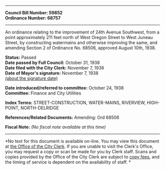 * * * * *  
  
**Council Bill Number: [](#h0)[](#h2)59852**   
**Ordinance Number: 68757**  
  
* * * * *  
  
An ordinance relating to the improvement of 24th Avenue Southwest, from a point approximately 211 feet north of West Oregon Street to West Juneau Street, by constructing watermains and otherwise improving the same, and amending Section 2 of Ordinance No. 68506, approved August 10th, 1938.  
  
**Status:** Passed   
**Date passed by Full Council:** October 31, 1938   
**Date filed with the City Clerk:** November 7, 1938   
**Date of Mayor's signature:** November 7, 1938   
[(about the signature date)](/~public/approvaldate.htm)   
  
  
**Date introduced/referred to committee:** October 24, 1938   
**Committee:** Finance and City Utilities   
  
**Index Terms:** STREET-CONSTRUCTION, WATER-MAINS, RIVERVIEW, HIGH-POINT, NORTH-DELRIDGE  
  
**References/Related Documents:** Amending: Ord 68506  
  
**Fiscal Note:** *(No fiscal note available at this time)*  
  
* * * * *  
  
*No text for this document is available on-line. You may view this document at [the Office of the City Clerk](http://www.seattle.gov/leg/clerk/contactUs.htm). If you are unable to visit the Clerk's Office, you may request a copy or scan be made for you by Clerk staff. Scans and copies provided by the Office of the City Clerk are subject to [copy fees](http://clerk.seattle.gov/~public/clerkfees.htm), and the timing of service is dependent on the availability of staff. *  
  
  
